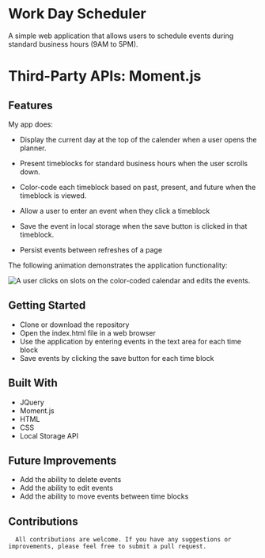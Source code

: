 # Work Day Scheduler
   A simple web application that allows users to schedule events during standard business hours (9AM to 5PM).


# Third-Party APIs:  Moment.js




## Features

My app does:

* Display the current day at the top of the calender when a user opens the planner.
 
* Present timeblocks for standard business hours when the user scrolls down.
 
* Color-code each timeblock based on past, present, and future when the timeblock is viewed.
 
* Allow a user to enter an event when they click a timeblock

* Save the event in local storage when the save button is clicked in that timeblock.

* Persist events between refreshes of a page

The following animation demonstrates the application functionality:

![A user clicks on slots on the color-coded calendar and edits the events.](./images/05-third-party-apis-homework-demo.gif)




## Getting Started
- Clone or download the repository
- Open the index.html file in a web browser
- Use the application by entering events in the text area for each time block
- Save events by clicking the save button for each time block

## Built With
- JQuery
- Moment.js
- HTML
- CSS
- Local Storage API

## Future Improvements
* Add the ability to delete events
* Add the ability to edit events
* Add the ability to move events between time blocks

## Contributions
      All contributions are welcome. If you have any suggestions or improvements, please feel free to submit a pull request.



